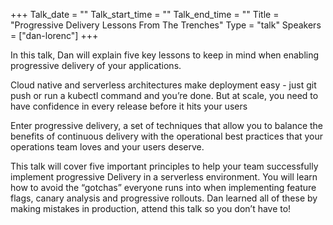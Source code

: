 +++
Talk_date = ""
Talk_start_time = ""
Talk_end_time = ""
Title = "Progressive Delivery Lessons From The Trenches"
Type = "talk"
Speakers = ["dan-lorenc"]
+++

In this talk, Dan will explain five key lessons to keep in mind when enabling progressive delivery of your applications.

Cloud native and serverless architectures make deployment easy - just git push or run a kubectl command and you’re done. But at scale, you need to have confidence in every release before it hits your users

Enter progressive delivery, a set of techniques that allow you to balance the benefits of continuous delivery with the operational best practices that your operations team loves and your users deserve.

This talk will cover five important principles to help your team successfully implement progressive Delivery in a serverless environment. You will learn how to avoid the “gotchas” everyone runs into when implementing feature flags, canary analysis and progressive rollouts. Dan learned all of these by making mistakes in production, attend this talk so you don’t have to!
